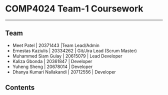 # COMP4024 Team-1 Coursework
---
## Team
- Meet Patel | 20371443 |Team Lead/Admin
- Ernestas Kaziulis | 20334262 | Git/Jira Lead (Scrum Master)
- Muhammed Siam Gulay | 20615079 | Lead Developer
- Kaliza Gbonda | 20361847 | Developer
- Yuheng Sheng | 20678014 | Developer
- Dhanya Kumari Nallakandi | 20712556 | Developer



## Contents







